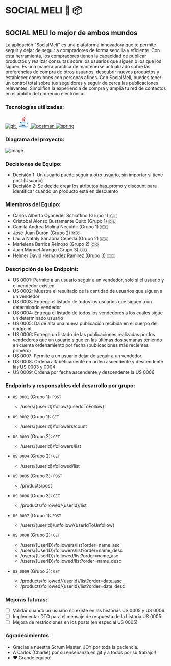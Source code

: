 # SOCIAL MELI 🚚 📦

## SOCIAL MELI lo mejor de ambos mundos
La aplicación "SocialMeli" es una plataforma innovadora que te permite seguir y dejar de seguir a compradores de forma sencilla y eficiente. Con esta herramienta, los compradores tienen la capacidad de publicar productos y realizar consultas sobre los usuarios que siguen o los que los siguen. Es una manera práctica de mantenerse actualizado sobre las preferencias de compra de otros usuarios, descubrir nuevos productos y establecer conexiones con personas afines. Con SocialMeli, puedes tener un control total sobre tus seguidores y seguir de cerca las publicaciones relevantes. Simplifica la experiencia de compra y amplía tu red de contactos en el ámbito del comercio electrónico.

### Tecnologías utilizadas: 
<p align="left"> <a href="https://git-scm.com/" target="_blank" rel="noreferrer"> <img src="https://www.vectorlogo.zone/logos/git-scm/git-scm-icon.svg" alt="git" width="40" height="40"/> </a> <a href="https://www.java.com" target="_blank" rel="noreferrer"> <img src="https://raw.githubusercontent.com/devicons/devicon/master/icons/java/java-original.svg" alt="java" width="40" height="40"/> </a> <a href="https://postman.com" target="_blank" rel="noreferrer"> <img src="https://www.vectorlogo.zone/logos/getpostman/getpostman-icon.svg" alt="postman" width="40" height="40"/> </a> <a href="https://spring.io/" target="_blank" rel="noreferrer"> <img src="https://www.vectorlogo.zone/logos/springio/springio-icon.svg" alt="spring" width="40" height="40"/> </a> </p>

### Diagrama del proyecto:
<img width="663" alt="image" src="https://github.com/extjotabell/wave21-practicas/assets/133796182/93c7b932-3e8c-4eae-99fd-61a31cb18610">

### Decisiones de Equipo:
- Decisión 1: Un usuario puede seguir a otro usuario, sin importar si tiene post (Usuario)
- Decisión 2: Se decide crear los atributos has_promo y discount para identificar cuando un producto está en descuento

### Miembros del Equipo:
- Carlos Alberto Oyaneder Schiaffino (Grupo 1) 🇨🇱
- Cristobal Alonso Bustamante Quito (Grupo 1) 🇨🇱
- Camila Andrea Molina Neculñir (Grupo 1) 🇨🇱
- José Juan Durón (Grupo 2) 🇲🇽
- Laura Nataly Sanabria Cepeda (Grupo 2) 🇨🇴
- Marielena Barrios Reinoso (Grupo 2) 🇨🇴
- Juan Manuel Arango (Grupo 3) 🇨🇴
- Helmer David Hernandez Ramirez (Grupo 3) 🇨🇴

### Descripción de los Endpoint:
- US 0001: Permite a un usuario seguir a un vendedor, solo si el usuario y el vendedor existen
- US 0002: Muestra el resultado de la cantidad de usuarios que siguen a un vendedor
- US 0003: Entrega el listado de todos los usuarios que siguen a un determinado vendedor
- US 0004: Entrega el listado de todos los vendedores a los cuales sigue un determinado usuario
- US 0005: Da de alta una nueva publicación recibida en el cuerpo del endpoint
- US 0006: Entrega un listado de las publicaciones realizadas por los vendedores que un usuario sigue en las últimas dos semanas teniendo en cuenta ordenamiento por fecha (publicaciones más recientes primero)
- US 0007: Permite a un usuario dejar de seguir a un vendedor.
- US 0008: Ordena alfabéticamente en orden ascendente y descendente las US 0003 y 0004
- US 0009: Ordena por fecha ascendente y descendente la US 0006

### Endpoints y responsables del desarrollo por grupo:
- ``US 0001`` (Grupo 1): ``POST``
  - /users/{userId}/follow/{userIdToFollow}

- ``US 0002`` (Grupo 1): ``GET``
  - /users/{userId}/followers/count 

- ``US 0003`` (Grupo 2): ``GET``

  - /users/{userId}/followers/list

- ``US 0004`` (Grupo 2): ``GET``

  - /users/{userId}/followed/list

- ``US 0005`` (Grupo 3): ``POST``

  - /products/post

- ``US 0006`` (Grupo 3): ``GET`` 

  - /products/followed/{userId}/list

- ``US 0007`` (Grupo 1): ``POST`` 

  - /users/{userId}/unfollow/{userIdToUnfollow}

- ``US 0008`` (Grupo 2): ``GET``
  - /users/{UserID}/followers/list?order=name_asc 
  - /users/{UserID}/followers/list?order=name_desc 
  - /users/{UserID}/followed/list?order=name_asc 
  - /users/{UserID}/followed/list?order=name_desc

- ``US 0009`` (Grupo 3): ``GET``
  - /products/followed/{userId}/list?order=date_asc 
  - /products/followed/{userId}/list?order=date_desc
   
       
### Mejoras futuras:
- [ ] Validar cuando un usuario no existe en las historias US 0005 y US 0006.
- [ ] Implementar DTO para el mensaje de respuesta de la historia US 0005
- [ ] Mejora de restricciones en los posts (en especial US 0005)

### Agradecimientos:
- Gracias a nuestra Scrum Master, JOY por toda la paciencia. 
- A Carlos (Charlie) por su enseñanza en git y a todos por su trabajo!! 
- ❤️ Grande equipo! 
